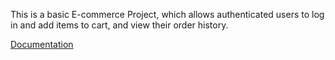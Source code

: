 This is a basic E-commerce Project, which allows authenticated users to log in and add items to cart, and view their order history.


[Documentation](https://drive.google.com/file/d/10Z8uHLTr1-ur-G6nt-EB_62riolOQL1r/view?usp=drive_link)